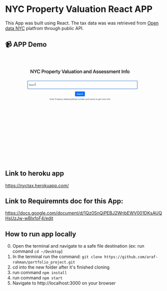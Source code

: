 # NYC Property Valuation React APP

This App was built using React. The tax data was was retrieved from [Open data NYC](https://data.cityofnewyork.us/City-Government/Property-Valuation-and-Assessment-Data-Tax-Classes/8y4t-faws) platfrom through public API.

## :video_camera: APP Demo
![](app-demo.gif)

## Link to heroku app
https://nyctax.herokuapp.com/

## Link to Requiremnts doc for this App:
https://docs.google.com/document/d/1Qz0SnQiPEBJ2WrjbEWV001DKsAUQHsUzJw-wBlxfoF4/edit

## How to run app locally
0) Open the terminal and navigate to a safe file destination (ex: run command `cd ~/Desktop`)
1) In the terminal run the command: `git clone https://github.com/araf-rahman/portfolio_project.git`
2) cd into the new folder after it's finished cloning
3) run command `npm install`
4) run command `npm start`
5) Navigate to http://localhost:3000 on your browser
